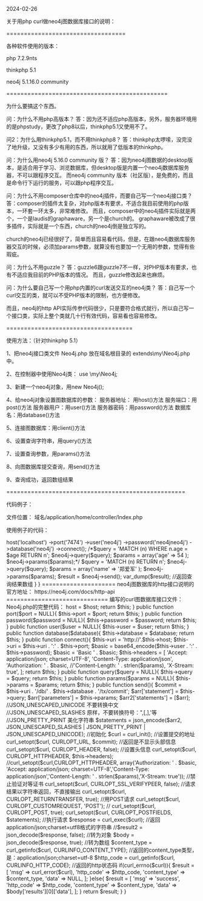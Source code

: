 2024-02-26

关于用php curl做neo4j图数据库接口的说明：


==================================



各种软件使用的版本：

php 7.2.9nts

thinkphp 5.1

neo4j 5.1.16.0 community 



==============================================

为什么要搞这个东西。


问：为什么不用php高版本？
答：因为还不适应php高版本，另外，服务器环境用的是phpstudy，更改了php8以后，thinkphp5.1又使用不了。

问2：为什么用thinkphp5.1，而不用thinkphp8？
答：thinkphp太啰嗦，没完没了地升级，又没有多少有用的东西，所以就用了低版本的thinkphp。

问：为什么用neo4j 5.16.0 community 版？
答：因为neo4j图数据的desktop版本，是适合用于学习、浏览数据库，但desktop版是内置一个neo4j数据库服务器，不可以跟程序交互。
而neo4j community 版本（社区版），是免费的，而且是命令行下运行的服务，可以跟php程序交互。

问：为什么不用composer仓库中的neo4j插件，而要自己写一个neo4j接口类？
答：composer的插件太复杂，对php版本有要求，不适合我目前使用的php版本，一环套一环太多，非常难修改。
而且，composer中的neo4j插件实际就是两个，一个是laudis的graphaware，另一个是church的。
graphaware被改成了很多插件，实际就是一个东西，church的neo4j倒是独立写的。

church的neo4j已经很好了，简单而且容易看代码，但是，在跟neo4j数据库服务器交互的时候，必须加params参数，就算没有也要加一个无用的参数，觉得有些瑕疵。


问：为什么不用guzzle？
答：guzzle6跟guzzle7不一样，对PHP版本有要求，也有不适应我目前的PHP版本的情况。
而且，guzzle修改起来也麻烦。


问：为什么要自己写一个用php内置的curl发送交互的neo4j类？
答：自己写一个curl交互的类，就可以不受PHP版本的限制，也方便修改。

而且，neo4j的http API实际传参代码很少，只是要符合格式就行，所以自己写一个接口类，实际上整个类就几十行有效代码，容易看也容易修改。



====================================


使用方法：（针对thinkphp 5.1）

1、把neo4j接口类文件 Neo4j.php 放在域名根目录的 extends\my\Neo4j.php 中。

2、在控制器中使用Neo4j类：  use \my\Neo4j;

3、新建一个neo4j对象，用new Neo4j();

4、给neo4j对象设置图数据库的参数：
	服务器地址： 用host()方法
	服务端口：用post()方法
	服务器用户：用user()方法
	服务器密码：用password()方法
	数据库名：用database()方法
	
5、连接图数据库：用client()方法

6、设置查询字符串，用query()方法

7、设置查询参数，用params()方法

8、向图数据库提交查询，用send()方法

9、查询成功，返回数组结果



===================================================

代码例子：

文件位置：   域名/application/home/controller/Index.php


使用例子的代码：

<?php
namespace app\home\controller;

use think\Facade\Config;
use think\Route;
use think\Db;
use think\Db\Where;
use think\Controller;

use my\Neo4j;

class Index {
    /**
     * my curl 
     * 2024-02-26
     */
    public function five(){
    	$neo4j = new Neo4j();
    	$neo4j->host('localhost')
    		  ->port('7474')
    		  ->user('neo4j')
    		  ->password('neo4jneo4j')
    		  ->database('neo4j')
    		  ->connect();
    		  
    	/*$query = 'MATCH (n) WHERE n.age = $age RETURN n';
    	$neo4j->query($query);
    	$params = array('age' => 54 );
    	$neo4j->params($params);*/
    	
    	$query = 'MATCH (n) RETURN n';
    	$neo4j->query($query);
    	
    	$params = array('name' => '郑爱军' );
    	$neo4j->params($params);
    	
    	$result = $neo4j->send();
    	
    	var_dump($result); //返回查询结果数组
    }
    
}




=====================

neo4j图数据库的http接口说明的官方地址：
https://neo4j.com/docs/http-api



=============================

编写的curl图数据库接口文件：Neo4j.php的完整代码：

<?php
/**
 * neo4j图数据库http接口类
 * 2024-02-26
 * 郑爱军
 */
namespace my;

class Neo4j {
	private $host;
	private $port;
	private $user;
	private $password;
	
	private $database;
	
	private $uri;
	private $query;
	private $params;
	
	public function __construct(){
		
	}
	
	public function host($host = NULL){
		$this->host = $host;
		return $this;
	}
	
	public function port($port = NULL){
		$this->port = $port;
		return $this;
	}
	
	public function password($password = NULL){
		$this->password = $password;
		return $this;
	}
	
	public function user($user = NULL){
		$this->user = $user;
		return $this;
	}
	
	public function database($database){
		$this->database = $database;
		return $this;
	}
	
	public function connect(){
		$this->uri = 'http://'.$this->host;
		$this->uri = $this->uri . ':' . $this->port;
		
		$basic = base64_encode($this->user . ':' . $this->password);
		$basic = 'Basic ' . $basic;
		
		$this->headers = [
			'Accept: application/json; charset=UTF-8',
			'Content-Type: application/json',
			'Authorization: ' . $basic,
			//'Content-Length: ' . strlen($params),
			'X-Stream: true',
		];
		return $this;
	}
	
	public function query($query = NULL){
		$this->query = $query;
		return $this;
	}
	
	public function params($params = NULL){
		$this->params = $params;
		return $this;
	}
	
	
	public function send(){
			$commit = $this->uri . '/db/' . $this->database . '/tx/commit';
			
			$arr['statement'] = $this->query;
			$arr['parameters'] = $this->params;
			
			$arr2['statements'] = [$arr];
			
			//JSON_UNESCAPED_UNICODE 不要转换中文
			//JSON_UNESCAPED_SLASHES 原样，不要转换符号：",[,],'等
			//JSON_PRETTY_PRINT  美化字符串
			
			$statements = json_encode($arr2, JSON_UNESCAPED_SLASHES | JSON_PRETTY_PRINT | JSON_UNESCAPED_UNICODE); 
		
			
			//初始化
			$curl = curl_init();
			
			//设置提交的地址
			curl_setopt($curl, CURLOPT_URL, $commit);
			
			//返回是不显示头部信息
			curl_setopt($curl, CURLOPT_HEADER, false);
			
			//设置头信息
			curl_setopt($curl, CURLOPT_HTTPHEADER, $this->headers);
			//curl_setopt($curl,CURLOPT_HTTPHEADER, array('Authorization: ' . $basic, 'Accept: application/json; charset=UTF-8','Content-Type: application/json','Content-Length: ' . strlen($params),'X-Stream: true'));
			
			//禁止验证对等证书
			curl_setopt($curl, CURLOPT_SSL_VERIFYPEER, false);
			
			//请求结果以字符串返回，不直接输出
			curl_setopt($curl, CURLOPT_RETURNTRANSFER, true);
			
			//用POST请求
			curl_setopt($curl, CURLOPT_CUSTOMREQUEST, 'POST');
			
			//
			curl_setopt($curl, CURLOPT_POST, true);
			
			curl_setopt($curl, CURLOPT_POSTFIELDS, $statements);
			
			
			
			//执行请求
			$response = curl_exec($curl);              //返回application/json;charset=utf8格式的字符串
			//$result2 = json_decode($response, false);  //转为对象
			$body = json_decode($response, true);      //转为数组
			
			$content_type = curl_getinfo($curl, CURLINFO_CONTENT_TYPE);  //返回的content_type类型，是：application/json;charset=utf-8
			$http_code = curl_getinfo($curl, CURLINFO_HTTP_CODE);   //返回的http状态码
			
			if(curl_errno($curl)){
				$result = [
					'msg' => curl_error($curl),
					'http_code' => $http_code,
					'content_type' => $content_type,
					'data' => NULL,
				];
			}else{
				$result = [
					'msg' => 'success',
					'http_code' => $http_code,
					'content_type' => $content_type,
					'data' => $body['results'][0]['data'],
				];
			}
			return $result;
	}
}

